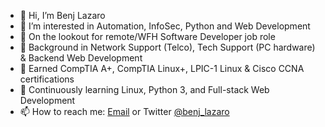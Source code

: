 - 👋 Hi, I’m Benj Lazaro
- 👀 I’m interested in Automation, InfoSec, Python and Web Development
- 👀 On the lookout for remote/WFH Software Developer job role
- 🌱 Background in Network Support (Telco), Tech Support (PC hardware) & Backend Web Development
- 🌱 Earned CompTIA A+, CompTIA Linux+, LPIC-1 Linux & Cisco CCNA certifications
- 💞️ Continuously learning Linux, Python 3, and Full-stack Web Development
- 📫 How to reach me: <a href="mailto: benjie.work@gmail.com">Email</a> or Twitter <a href="https://twitter.com/benj_lazaro">@benj_lazaro</a>

<!---
benj-lazaro/benj-lazaro is a ✨ special ✨ repository because its `README.md` (this file) appears on your GitHub profile.
You can click the Preview link to take a look at your changes.
--->

